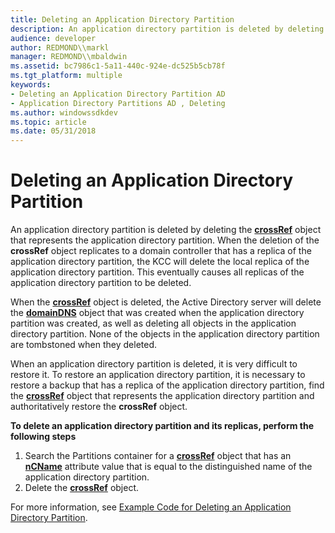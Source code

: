 ```yaml
---
title: Deleting an Application Directory Partition
description: An application directory partition is deleted by deleting the crossRef object that represents the application directory partition.
audience: developer
author: REDMOND\\markl
manager: REDMOND\\mbaldwin
ms.assetid: bc7986c1-5a11-440c-924e-dc525b5cb78f
ms.tgt_platform: multiple
keywords:
- Deleting an Application Directory Partition AD
- Application Directory Partitions AD , Deleting
ms.author: windowssdkdev
ms.topic: article
ms.date: 05/31/2018
---
```


# Deleting an Application Directory Partition

An application directory partition is deleted by deleting the [**crossRef**](https://msdn.microsoft.com/library/ms681007) object that represents the application directory partition. When the deletion of the **crossRef** object replicates to a domain controller that has a replica of the application directory partition, the KCC will delete the local replica of the application directory partition. This eventually causes all replicas of the application directory partition to be deleted.

When the [**crossRef**](https://msdn.microsoft.com/library/ms681007) object is deleted, the Active Directory server will delete the [**domainDNS**](https://msdn.microsoft.com/library/ms682204) object that was created when the application directory partition was created, as well as deleting all objects in the application directory partition. None of the objects in the application directory partition are tombstoned when they deleted.

When an application directory partition is deleted, it is very difficult to restore it. To restore an application directory partition, it is necessary to restore a backup that has a replica of the application directory partition, find the [**crossRef**](https://msdn.microsoft.com/library/ms681007) object that represents the application directory partition and authoritatively restore the **crossRef** object.

**To delete an application directory partition and its replicas, perform the following steps**

1.  Search the Partitions container for a [**crossRef**](https://msdn.microsoft.com/library/ms681007) object that has an [**nCName**](https://msdn.microsoft.com/library/ms678699) attribute value that is equal to the distinguished name of the application directory partition.
2.  Delete the [**crossRef**](https://msdn.microsoft.com/library/ms681007) object.

For more information, see [Example Code for Deleting an Application Directory Partition](example-code-for-deleting-an-application-directory-partition.md).

 

 




